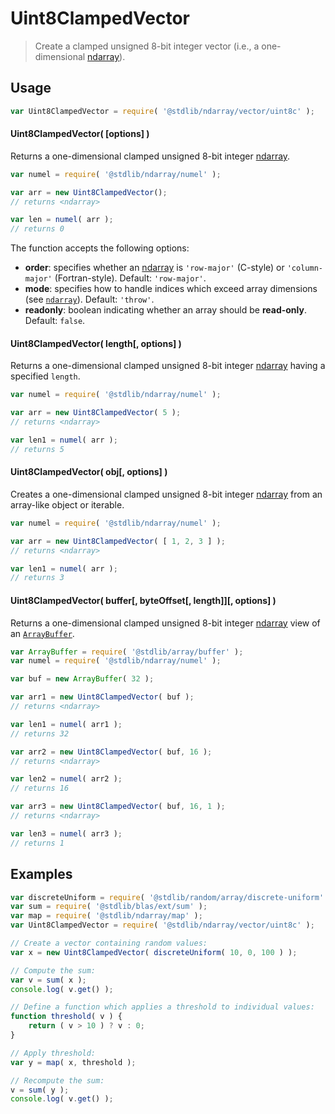 <!--

@license Apache-2.0

Copyright (c) 2025 The Stdlib Authors.

Licensed under the Apache License, Version 2.0 (the "License");
you may not use this file except in compliance with the License.
You may obtain a copy of the License at

   http://www.apache.org/licenses/LICENSE-2.0

Unless required by applicable law or agreed to in writing, software
distributed under the License is distributed on an "AS IS" BASIS,
WITHOUT WARRANTIES OR CONDITIONS OF ANY KIND, either express or implied.
See the License for the specific language governing permissions and
limitations under the License.

-->

# Uint8ClampedVector

> Create a clamped unsigned 8-bit integer vector (i.e., a one-dimensional [ndarray][@stdlib/ndarray/ctor]).

<!-- Section to include introductory text. Make sure to keep an empty line after the intro `section` element and another before the `/section` close. -->

<section class="intro">

</section>

<!-- /.intro -->

<!-- Package usage documentation. -->

<section class="usage">

## Usage

```javascript
var Uint8ClampedVector = require( '@stdlib/ndarray/vector/uint8c' );
```

#### Uint8ClampedVector( \[options] )

Returns a one-dimensional clamped unsigned 8-bit integer [ndarray][@stdlib/ndarray/ctor].

```javascript
var numel = require( '@stdlib/ndarray/numel' );

var arr = new Uint8ClampedVector();
// returns <ndarray>

var len = numel( arr );
// returns 0
```

The function accepts the following options:

-   **order**: specifies whether an [ndarray][@stdlib/ndarray/ctor] is `'row-major'` (C-style) or `'column-major'` (Fortran-style). Default: `'row-major'`.
-   **mode**: specifies how to handle indices which exceed array dimensions (see [`ndarray`][@stdlib/ndarray/ctor]). Default: `'throw'`.
-   **readonly**: boolean indicating whether an array should be **read-only**. Default: `false`.

#### Uint8ClampedVector( length\[, options] )

Returns a one-dimensional clamped unsigned 8-bit integer [ndarray][@stdlib/ndarray/ctor] having a specified `length`.

```javascript
var numel = require( '@stdlib/ndarray/numel' );

var arr = new Uint8ClampedVector( 5 );
// returns <ndarray>

var len1 = numel( arr );
// returns 5
```

#### Uint8ClampedVector( obj\[, options] )

Creates a one-dimensional clamped unsigned 8-bit integer [ndarray][@stdlib/ndarray/ctor] from an array-like object or iterable.

```javascript
var numel = require( '@stdlib/ndarray/numel' );

var arr = new Uint8ClampedVector( [ 1, 2, 3 ] );
// returns <ndarray>

var len1 = numel( arr );
// returns 3
```

#### Uint8ClampedVector( buffer\[, byteOffset\[, length]]\[, options] )

Returns a one-dimensional clamped unsigned 8-bit integer [ndarray][@stdlib/ndarray/ctor] view of an [`ArrayBuffer`][@stdlib/array/buffer].

```javascript
var ArrayBuffer = require( '@stdlib/array/buffer' );
var numel = require( '@stdlib/ndarray/numel' );

var buf = new ArrayBuffer( 32 );

var arr1 = new Uint8ClampedVector( buf );
// returns <ndarray>

var len1 = numel( arr1 );
// returns 32

var arr2 = new Uint8ClampedVector( buf, 16 );
// returns <ndarray>

var len2 = numel( arr2 );
// returns 16

var arr3 = new Uint8ClampedVector( buf, 16, 1 );
// returns <ndarray>

var len3 = numel( arr3 );
// returns 1
```

</section>

<!-- /.usage -->

<!-- Package usage notes. Make sure to keep an empty line after the `section` element and another before the `/section` close. -->

<section class="notes">

</section>

<!-- /.notes -->

<!-- Package usage examples. -->

<section class="examples">

## Examples

<!-- eslint no-undef: "error" -->

```javascript
var discreteUniform = require( '@stdlib/random/array/discrete-uniform' );
var sum = require( '@stdlib/blas/ext/sum' );
var map = require( '@stdlib/ndarray/map' );
var Uint8ClampedVector = require( '@stdlib/ndarray/vector/uint8c' );

// Create a vector containing random values:
var x = new Uint8ClampedVector( discreteUniform( 10, 0, 100 ) );

// Compute the sum:
var v = sum( x );
console.log( v.get() );

// Define a function which applies a threshold to individual values:
function threshold( v ) {
    return ( v > 10 ) ? v : 0;
}

// Apply threshold:
var y = map( x, threshold );

// Recompute the sum:
v = sum( y );
console.log( v.get() );
```

</section>

<!-- /.examples -->

<!-- Section to include cited references. If references are included, add a horizontal rule *before* the section. Make sure to keep an empty line after the `section` element and another before the `/section` close. -->

<section class="references">

</section>

<!-- /.references -->

<!-- Section for related `stdlib` packages. Do not manually edit this section, as it is automatically populated. -->

<section class="related">

</section>

<!-- /.related -->

<!-- Section for all links. Make sure to keep an empty line after the `section` element and another before the `/section` close. -->

<section class="links">

[@stdlib/array/buffer]: https://github.com/stdlib-js/stdlib/tree/develop/lib/node_modules/%40stdlib/array/buffer

[@stdlib/ndarray/ctor]: https://github.com/stdlib-js/stdlib/tree/develop/lib/node_modules/%40stdlib/ndarray/ctor

</section>

<!-- /.links -->
